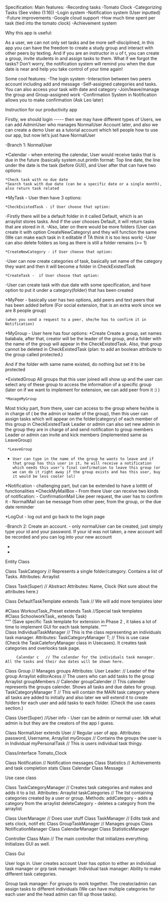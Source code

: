 Specification:
    Main features:
      -Recording tasks 
      -Tomato Clock
      -Categorizing Tasks (See video (1:16)) 
      -Login system
      -Notification system (User inputted)
      -Future improvements
      -Google cloud support 
      -How much time spent per task (tied into the tomato clock)
      -Achievement system


Why this app is useful:

As a user, we can not only set tasks and be more self-disciplined, in this app you can have the freedom to create a study group and interact with other peers by texting. And if you are an instructor in u of t, you can create a group, invite students in and assign tasks to them. What if we forgot the tasks? Don’t worry, the notification system will remind you when the due date is near and help you take control of your time again!

Some cool features:
      -The login system
      -Interaction between two peers account including add and message
      -Self-assigned categories and tasks. You can also access your task with date and category
      -Join/leave/manage the group and Group-assigned work 
      -Confirmation System in Notification allows you to make confirmation (Ask Leo later)



Instruction for our productivity app

Firstly, we should login ----- then we may have different types of Users, we can add AdminUser who manages NormalUser Account later, and also we can create a demo User as a tutorial account which tell people how to use our app, but now let’s just have NormalUser


-Branch 1: NormalUser 

*Calendar - when entering the calendar, User would receive tasks that is due in the future (basically system.out.println format: Top line date, the line under the date is the task (before GUI)), and User after that can have two options:

	*Check task with no due date
	*Search task with due date (can be a specific date or a single month), also return task related

*MyTask - User then have 3 options:

	*CheckExistedTask - if User choose that option:
-Firstly there will be a default folder in it called Default, which is an  
 arraylist stores tasks. And if the user chooses Default, it will return tasks that are stored in it.
-Also, later on there would be more folders (User can create it with option CreateNewCategory) and they will function the same
(We can make each task in it editable if TA think it is too less work)
-User can also delete folders as long as there is still a folder remains (>= 1)

	*CreateNewCategory - if User choose that option:
-User can now create categories of task, basically set name of the category they want and then it will become a folder in CheckExistedTask

	*CreateTask -  if User choose that option:
-User can create task with due date with some specification, and have option to put it under a category(folder) that has been created

*MyPeer - basically user has two options, add peers and text peers that has been added before (For social extension, that is an extra work since we are 8 people group)

	(when you send a request to a peer, she/he has to confirm it in Notification)


*MyGroup - User here has four options:
*Create 
Create a group, set names balabala, after that, creator will be the leader of the group, and a folder with the name of the group will appear in the CheckExistedTask.
 Also, that group cannot be deleted in CheckExistedTask (plan: to add an boolean attribute to the group called protected.)

And if the folder with same name existed, do nothing but set it to be protected
 
*ExistedGroup 
All groups that this user joined will show up and the user can select any of these group to access the information of a specific group (later on if we want to implement for extension, we can add peer from it :) )

	*ManageMyGroup
Most tricky part, from there, user can access to the group where he/she is  in charge of  ( be the admin or leader of the group), then this user can assign tasks which will appear on the folder(category) of each member of this group in CheckExistedTask
Leader or admin can also set new admin in the group they are in charge of and send notification to group members 
Leader or admin can invite and kick members (implemented same as LeaveGroup)

	 *LeaveGroup
 -     User can type in the name of the group he wants to leave and if that group has this user in it, he will receive a notification which needs this user’s final confirmation to leave this group (or we can do it right away if the group exists and has this user, buy it would be less cooler lol)


*Notification - challenging part, but can be extended to have a lottttt of functionalities
	*CheckMyMailBox
 		 -     From there User can receive two kinds of notification:
			- ConfirmationMail      Like peer request, the user has to confirm it
			- NormalMail          can be message from other peer, from the group, 					        or the due date reminder
		
*LogOut - log out and go back to the login page


-Branch 2: Create an account.
	- only normalUser can be created, just simply type your id and your password. If your id was not taken, a new account will be recorded and you can log into your new account






*
*






Entity Class

Class TaskCategory       // Represents a single folder/category. Contains a list of Tasks. 
Attributes: Arraylist<Task>

Class Task(Super)					// Abstract
Attributes: Name, Clock (Not sure about the attributes here.)


Class DefaultTaskTemplate extends Task  // We will  add more templates later

 
#Class WorkoutTask_Preset extends Task   		//Special task templates	
#Class SchoolworkTask_ extends Task)             
”””
(Save specific Task template for extension in Phase 2  , it takes a lot of time to implement GUI for each task template.
”””     	
Class IndividualTaskManager 	 // This is the class representing an individuals task manager. 
Attributes:  TaskCategoryManager T;  // This is use case (Check the TaskCateforyManager class in Usecases). It creates task categories and overlooks task page.
	     
	     Calendar c   // The calendar for the individuals task manager. All the tasks and their due dates will be shown here.
	      


Class Group				// Manages groups
Attributes: User Leader: <User> // Leader of the group
	     Arraylist <User> editorAcess // The users who can add tasks to the group
	     Arraylist <User> groupMembers // 
	     Calender groupCalender // This calender represents the groups calender. Shows all tasks and due dates for group.
	     TaskCategoryManager T // This will contain the MAIN task category where all tasks are added to initially and also later we will extend it to create folders for each user and add tasks to each folder. (Check the use cases section.)
	     

Class User(Super)				//User info - User can be admin or normal user. Idk what admin is but they are the creators of the app I guess.

Class NormalUser extends User    	// Regular user of app.
Attributes: password, 
     Username,
     Arraylist <Group> myGroups // Contains the groups the user is in
     Individual myPersonalTask  // This is users individual task thingy. 



Class/interface Tomato_Clock


Class Notification					// Notification messages
Class Statistics 				// Achievements and task completion stats
Class Calendar
Class Message

Use case class
			
Class TaskCategoryManager  // Creates task categories and makes and adds it to a list.
Attributes: Arraylist <TaskCategory> taskCategories // The list containing categories created by a user or group. 
Methods: addCategory - adds a category from the arraylist
	    deleteCategory - deletes a category from the arraylist
	    

Class UserManager		// Does user stuff
Class TaskManager		// Edits task and sets clock, notif etc
Class GroupTaskManager  // Manages groups
Class NotificationManager
Class CalendarManager
Class StatisticsManager

Controller
Class Main  // The main controller that initializes everything. Initializes GUI as well.


Class Gui

User logs in.
User creates account
User has option to either an individual task manager or grp task manager.
Individual task manager:
	Ability to make different task categories. 
	
Group task manager:
	For groups to work together. The creator/admin can assign tasks to different individuals (We can have multiple categories for each user and the head admin can fill up those tasks). 

